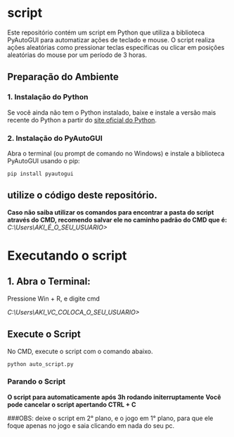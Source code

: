 # script


Este repositório contém um script em Python que utiliza a biblioteca PyAutoGUI para automatizar ações de teclado e mouse. O script realiza ações aleatórias como pressionar teclas específicas ou clicar em posições aleatórias do mouse por um período de 3 horas.

## Preparação do Ambiente

### 1. Instalação do Python

Se você ainda não tem o Python instalado, baixe e instale a versão mais recente do Python a partir do [site oficial do Python](https://www.python.org/downloads/).

### 2. Instalação do PyAutoGUI

Abra o terminal (ou prompt de comando no Windows) e instale a biblioteca PyAutoGUI usando o pip:

``` pip install pyautogui ```


## utilize o código deste repositório. 

**Caso não saiba utilizar os comandos para encontrar a pasta do script através do CMD, recomendo salvar ele no caminho padrão do CMD que é:** *C:\Users\AKI_É_O_SEU_USUARIO>*

# Executando o script

## 1. Abra o Terminal:

Pressione Win + R, e digite cmd

*C:\Users\AKI_VC_COLOCA_O_SEU_USUARIO>*

## Execute o Script

No CMD, execute o script com o comando abaixo.

 ``` python auto_script.py ```

### Parando o Script

**O script para automaticamente após 3h rodando initerruptamente**
**Você pode cancelar o script apertando CTRL + C**

###OBS: deixe o script em 2° plano, e o jogo em 1° plano, para que ele foque apenas no jogo e saia clicando em nada do seu pc. 





